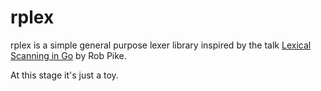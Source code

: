 # rplex

rplex is a simple general purpose lexer library inspired by the talk [Lexical Scanning in Go](https://www.youtube.com/watch?v=HxaD_trXwRE) by Rob Pike.

At this stage it's just a toy.
